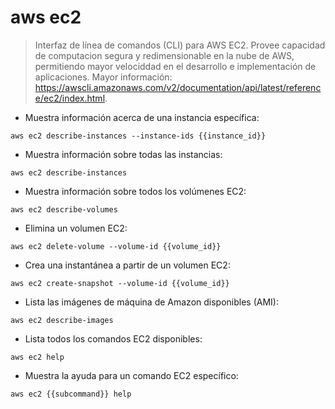 # aws ec2

> Interfaz de línea de comandos (CLI) para AWS EC2.
> Provee capacidad de computacion segura y redimensionable en la nube de AWS, permitiendo mayor velociddad en el desarrollo e implementación de aplicaciones.
> Mayor información: <https://awscli.amazonaws.com/v2/documentation/api/latest/reference/ec2/index.html>.

- Muestra información acerca de una instancia específica:
  
`aws ec2 describe-instances --instance-ids {{instance_id}}`

- Muestra información sobre todas las instancias:

`aws ec2 describe-instances`

- Muestra información sobre todos los volúmenes EC2:
  
`aws ec2 describe-volumes`

- Elimina un volumen EC2:

`aws ec2 delete-volume --volume-id {{volume_id}}`

- Crea una instantánea a partir de un volumen EC2:
  
`aws ec2 create-snapshot --volume-id {{volume_id}}`

- Lista las imágenes de máquina de Amazon disponibles (AMI):

`aws ec2 describe-images`

- Lista todos los comandos EC2 disponibles:
  
`aws ec2 help`

- Muestra la ayuda para un comando EC2 específico:
  
`aws ec2 {{subcommand}} help`
